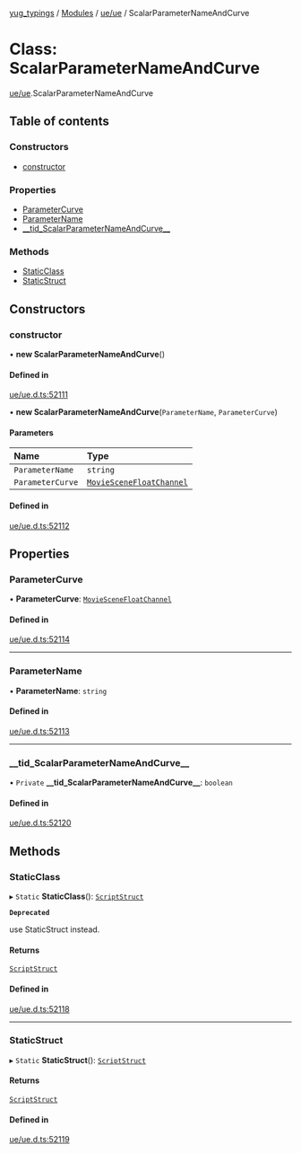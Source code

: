 [yug_typings](../README.md) / [Modules](../modules.md) / [ue/ue](../modules/ue_ue.md) / ScalarParameterNameAndCurve

# Class: ScalarParameterNameAndCurve

[ue/ue](../modules/ue_ue.md).ScalarParameterNameAndCurve

## Table of contents

### Constructors

- [constructor](ue_ue.ScalarParameterNameAndCurve.md#constructor)

### Properties

- [ParameterCurve](ue_ue.ScalarParameterNameAndCurve.md#parametercurve)
- [ParameterName](ue_ue.ScalarParameterNameAndCurve.md#parametername)
- [\_\_tid\_ScalarParameterNameAndCurve\_\_](ue_ue.ScalarParameterNameAndCurve.md#__tid_scalarparameternameandcurve__)

### Methods

- [StaticClass](ue_ue.ScalarParameterNameAndCurve.md#staticclass)
- [StaticStruct](ue_ue.ScalarParameterNameAndCurve.md#staticstruct)

## Constructors

### constructor

• **new ScalarParameterNameAndCurve**()

#### Defined in

[ue/ue.d.ts:52111](https://github.com/YugMetaverse/yug_typings/blob/b7d9b19/ue/ue.d.ts#L52111)

• **new ScalarParameterNameAndCurve**(`ParameterName`, `ParameterCurve`)

#### Parameters

| Name | Type |
| :------ | :------ |
| `ParameterName` | `string` |
| `ParameterCurve` | [`MovieSceneFloatChannel`](ue_ue.MovieSceneFloatChannel.md) |

#### Defined in

[ue/ue.d.ts:52112](https://github.com/YugMetaverse/yug_typings/blob/b7d9b19/ue/ue.d.ts#L52112)

## Properties

### ParameterCurve

• **ParameterCurve**: [`MovieSceneFloatChannel`](ue_ue.MovieSceneFloatChannel.md)

#### Defined in

[ue/ue.d.ts:52114](https://github.com/YugMetaverse/yug_typings/blob/b7d9b19/ue/ue.d.ts#L52114)

___

### ParameterName

• **ParameterName**: `string`

#### Defined in

[ue/ue.d.ts:52113](https://github.com/YugMetaverse/yug_typings/blob/b7d9b19/ue/ue.d.ts#L52113)

___

### \_\_tid\_ScalarParameterNameAndCurve\_\_

• `Private` **\_\_tid\_ScalarParameterNameAndCurve\_\_**: `boolean`

#### Defined in

[ue/ue.d.ts:52120](https://github.com/YugMetaverse/yug_typings/blob/b7d9b19/ue/ue.d.ts#L52120)

## Methods

### StaticClass

▸ `Static` **StaticClass**(): [`ScriptStruct`](ue_ue.ScriptStruct.md)

**`Deprecated`**

use StaticStruct instead.

#### Returns

[`ScriptStruct`](ue_ue.ScriptStruct.md)

#### Defined in

[ue/ue.d.ts:52118](https://github.com/YugMetaverse/yug_typings/blob/b7d9b19/ue/ue.d.ts#L52118)

___

### StaticStruct

▸ `Static` **StaticStruct**(): [`ScriptStruct`](ue_ue.ScriptStruct.md)

#### Returns

[`ScriptStruct`](ue_ue.ScriptStruct.md)

#### Defined in

[ue/ue.d.ts:52119](https://github.com/YugMetaverse/yug_typings/blob/b7d9b19/ue/ue.d.ts#L52119)
